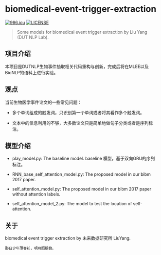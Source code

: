 # biomedical-event-trigger-extraction

[![996.icu](https://img.shields.io/badge/link-996.icu-red.svg)](https://996.icu)
[![LICENSE](https://img.shields.io/badge/license-Anti%20996-blue.svg)](https://github.com/996icu/996.ICU/blob/master/LICENSE)

> Some models for biomedical event trigger extraction by Liu Yang (DUT NLP Lab).

## 项目介绍
本项目是DUTNLP生物事件抽取相关代码重构与创新，完成后将在MLEE以及BioNLP的语料上进行实验。

## 观点
当前生物医学事件论文的一些常见问题：

- 多个单词组成的触发词，只识别第一个单词或者将其看作多个触发词。

- 文本中的信息利用的不够，大多数论文只是简单地做句子分类或者是序列标注。

## 模型介绍
- play_model.py:    The baseline model. baseline 模型，基于双向GRU的序列标注。
- RNN_base_self_attention_model.py: The proposed model in our bibm 2017 paper.

- self_attention_model.py:  The proposed model in our bibm 2017 paper without attention labels.
- self_attention_model_2.py:  The model to test the location of self-attention.

## 关于
biomedical event trigger extraction by 未来数据研究所 LiuYang.

```
那日少年薄春衫，明月照银簪。
```
